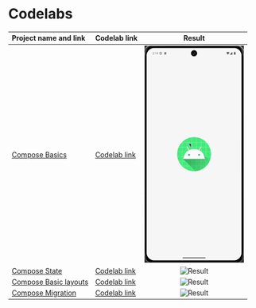 # Codelabs

| Project name and link                            | Codelab link                                                                     |                                     Result                                      |
|:-------------------------------------------------|:---------------------------------------------------------------------------------|:-------------------------------------------------------------------------------:|
| [Compose Basics](Compose/Basics)                 | [Codelab link](https://developer.android.com/codelabs/jetpack-compose-basics)    |     <img src="Compose/Basics/result/result.gif" alt="Result" width="200"/>      |
| [Compose State](Compose/State)                   | [Codelab link](https://developer.android.com/codelabs/jetpack-compose-state)     |      <img src="Compose/State/result/result.gif" alt="Result" width="200"/>      |
| [Compose Basic layouts](<Compose/Basic layouts>) | [Codelab link](https://developer.android.com/codelabs/jetpack-compose-layouts)   | <img src="Compose/Basic%20layouts/result/result.gif" alt="Result" width="200"/> |
| [Compose Migration](Compose/Migration)           | [Codelab link](https://developer.android.com/codelabs/jetpack-compose-migration) |    <img src="Compose/Migration/result/result.gif" alt="Result" width="200"/>    |
